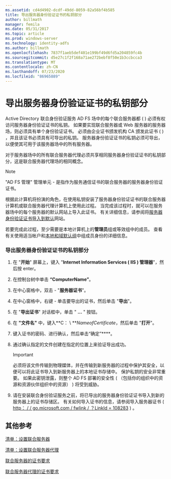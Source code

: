 ```yaml
---
ms.assetid: cd4d4902-dcdf-49dd-8059-82a56bf4b585
title: 导出服务器身份验证证书的私钥部分
author: billmath
manager: femila
ms.date: 05/31/2017
ms.topic: article
ms.prod: windows-server
ms.technology: identity-adfs
ms.author: billmath
ms.openlocfilehash: 7837f1aeb5def401e199bf49d6fd5a204859fc4b
ms.sourcegitcommit: d5e27c1f2f168a71ae272bebf8f50e1b3ccbcca3
ms.translationtype: MT
ms.contentlocale: zh-CN
ms.lasthandoff: 07/23/2020
ms.locfileid: "86965889"
---
```

# <a name="export-the-private-key-portion-of-a-server-authentication-certificate"></a>导出服务器身份验证证书的私钥部分

Active Directory 联合身份验证服务 AD FS 场中的每个联合服务器都 \( \) 必须有权访问服务器身份验证证书的私钥。 如果要实现联合服务器或 Web 服务器的服务器场，则必须具有单个身份验证证书。 必须由企业证书颁发机构 CA 颁发此证书 \( \) ，并且该证书必须具有可导出的私钥。 服务器身份验证证书的私钥必须可导出，以便使其可用于该服务器场中的所有服务器。  
  
对于服务器场中的所有联合服务器代理必须共享相同服务器身份验证证书的私钥部分，这是联合服务器代理场的相同概念。  
  
> [!NOTE]  
> "AD FS 管理" 管理单元 \- 是指作为服务通信证书的联合服务器的服务器身份验证证书。  
  
根据此计算机将扮演的角色，在使用私钥安装了服务器身份验证证书的联合服务器计算机或联合服务器代理计算机上使用此过程。 当完成该过程时，就可以在服务器场中的每个服务器的默认网站上导入此证书。 有关详细信息，请参阅将[服务器身份验证证书导入到默认](Import-a-Server-Authentication-Certificate-to-the-Default-Web-Site.md)网站。  
  
若要完成此过程，至少需要是本地计算机上的**管理员**组或等效组中的成员。  查看有关使用适当帐户和[本地和域默认组](https://go.microsoft.com/fwlink/?LinkId=83477)中组成员身份的详细信息。   
  
### <a name="to-export-the-private-key-portion-of-a-server-authentication-certificate"></a>导出服务器身份验证证书的私钥部分  
  
1. 在 "**开始**" 屏幕上，键入 "**Internet Information Services \( IIS \) 管理器**"，然后按 enter。  
  
2. 在控制台树中单击 **“ComputerName”**。  
  
3. 在中心窗格中，双击 \- "**服务器证书**"。  
  
4. 在中心窗格中，右键 \- 单击要导出的证书，然后单击 "**导出**"。  
  
5. 在 "**导出证书**" 对话框中，单击 " **...** " 按钮。  
  
6. 在 **"文件名"** 中，键入**C： \\ **<em>NameofCertificate</em>，然后单击 "**打开**"。  
  
7. 键入证书的密码、进行确认，然后单击“确定”****。  
  
8. 通过确认指定的文件创建在指定的位置上来验证导出成功。  
  
   > [!IMPORTANT]  
   > 必须将该文件传输到物理媒体，并在传输到新服务器的过程中保护其安全，以便可以将此证书导入到新服务器上的本地证书存储中。 保护私钥的安全非常重要。 如果此密钥泄露，则整个 AD FS 部署的安全性 \( （包括你的组织中的资源和资源伙伴组织中的资源） \) 将受到威胁。  
  
9. 请在安装联合身份验证服务之前，将已导出的服务器身份验证证书导入到新的服务器上的证书存储区。 有关如何导入证书的信息，请参阅导入服务器证书 \( [http： \/ \/ go.microsoft.com \/ fwlink \/ ？LinkId \= 108283](https://go.microsoft.com/fwlink/?LinkId=108283) \) 。  
  
## <a name="additional-references"></a>其他参考  
[清单：设置联合服务器](Checklist--Setting-Up-a-Federation-Server.md)  
  
[清单：设置联合服务器代理](Checklist--Setting-Up-a-Federation-Server-Proxy.md)  
  
[联合服务器的证书要求](../design/certificate-requirements-for-federation-servers.md)  
  
[联合服务器代理的证书要求](/previous-versions/windows/it-pro/windows-server-2012-R2-and-2012/dd807054(v=ws.11))  
  
